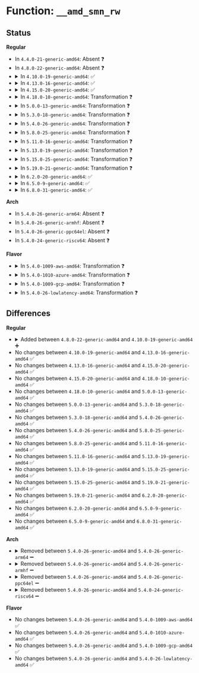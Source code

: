 # Function: <code>__amd_smn_rw</code>

## Status
<b>Regular</b>
<ul>
<li>
In <code>4.4.0-21-generic-amd64</code>: Absent ❓
</li>
<li>
In <code>4.8.0-22-generic-amd64</code>: Absent ❓
</li>
<li>
<details>
<summary>In <code>4.10.0-19-generic-amd64</code>: ✅</summary>

```c
int __amd_smn_rw(u16 node, u32 address, u32 * value, bool write)
```

```json
{
  "name": "__amd_smn_rw",
  "collision_type": "Unique Static",
  "inline_type": "No",
  "funcs": [
    {
      "addr": 18446744071579262624,
      "name": "__amd_smn_rw",
      "external": false,
      "loc": "arch/x86/kernel/amd_nb.c:92",
      "file": "arch/x86/kernel/amd_nb.c",
      "inline": "seen, unknown",
      "caller_inline": [],
      "caller_func": [
        "arch/x86/kernel/amd_nb.c:amd_smn_write",
        "arch/x86/kernel/amd_nb.c:amd_smn_read"
      ]
    }
  ],
  "symbols": [
    {
      "addr": 18446744071579262624,
      "name": "__amd_smn_rw",
      "section": ".text",
      "bind": "STB_LOCAL",
      "size": 268
    }
  ]
}
```
</details>
</li>
<li>
<details>
<summary>In <code>4.13.0-16-generic-amd64</code>: ✅</summary>

```c
int __amd_smn_rw(u16 node, u32 address, u32 * value, bool write)
```

```json
{
  "name": "__amd_smn_rw",
  "collision_type": "Unique Static",
  "inline_type": "No",
  "funcs": [
    {
      "addr": 18446744071579259440,
      "name": "__amd_smn_rw",
      "external": false,
      "loc": "arch/x86/kernel/amd_nb.c:92",
      "file": "arch/x86/kernel/amd_nb.c",
      "inline": "seen, unknown",
      "caller_inline": [],
      "caller_func": [
        "arch/x86/kernel/amd_nb.c:amd_smn_write",
        "arch/x86/kernel/amd_nb.c:amd_smn_read"
      ]
    }
  ],
  "symbols": [
    {
      "addr": 18446744071579259440,
      "name": "__amd_smn_rw",
      "section": ".text",
      "bind": "STB_LOCAL",
      "size": 239
    }
  ]
}
```
</details>
</li>
<li>
<details>
<summary>In <code>4.15.0-20-generic-amd64</code>: ✅</summary>

```c
int __amd_smn_rw(u16 node, u32 address, u32 * value, bool write)
```

```json
{
  "name": "__amd_smn_rw",
  "collision_type": "Unique Static",
  "inline_type": "No",
  "funcs": [
    {
      "addr": 18446744071579276240,
      "name": "__amd_smn_rw",
      "external": false,
      "loc": "arch/x86/kernel/amd_nb.c:96",
      "file": "arch/x86/kernel/amd_nb.c",
      "inline": "seen, unknown",
      "caller_inline": [],
      "caller_func": [
        "arch/x86/kernel/amd_nb.c:amd_smn_write",
        "arch/x86/kernel/amd_nb.c:amd_smn_read"
      ]
    }
  ],
  "symbols": [
    {
      "addr": 18446744071579276240,
      "name": "__amd_smn_rw",
      "section": ".text",
      "bind": "STB_LOCAL",
      "size": 239
    }
  ]
}
```
</details>
</li>
<li>
<details>
<summary>In <code>4.18.0-10-generic-amd64</code>: Transformation ❓</summary>

```c
int __amd_smn_rw(u16 node, u32 address, u32 * value, bool write)
```

```json
{
  "name": "__amd_smn_rw",
  "collision_type": "Unique Static",
  "inline_type": "No",
  "funcs": [
    {
      "addr": 0,
      "name": "__amd_smn_rw",
      "external": false,
      "loc": "arch/x86/kernel/amd_nb.c:102",
      "file": "arch/x86/kernel/amd_nb.c",
      "inline": "seen, unknown",
      "caller_inline": [],
      "caller_func": [
        "arch/x86/kernel/amd_nb.c:amd_smn_write",
        "arch/x86/kernel/amd_nb.c:amd_smn_read"
      ]
    }
  ],
  "symbols": [
    {
      "addr": 18446744071579287584,
      "name": "__amd_smn_rw",
      "section": ".text",
      "bind": "STB_LOCAL",
      "size": 199
    },
    {
      "addr": 18446744071579289770,
      "name": "__amd_smn_rw.cold.3",
      "section": ".text",
      "bind": "STB_LOCAL",
      "size": 59
    }
  ]
}
```
</details>
</li>
<li>
<details>
<summary>In <code>5.0.0-13-generic-amd64</code>: Transformation ❓</summary>

```c
int __amd_smn_rw(u16 node, u32 address, u32 * value, bool write)
```

```json
{
  "name": "__amd_smn_rw",
  "collision_type": "Unique Static",
  "inline_type": "No",
  "funcs": [
    {
      "addr": 0,
      "name": "__amd_smn_rw",
      "external": false,
      "loc": "arch/x86/kernel/amd_nb.c:122",
      "file": "arch/x86/kernel/amd_nb.c",
      "inline": "seen, unknown",
      "caller_inline": [],
      "caller_func": [
        "arch/x86/kernel/amd_nb.c:amd_smn_write",
        "arch/x86/kernel/amd_nb.c:amd_smn_read"
      ]
    }
  ],
  "symbols": [
    {
      "addr": 18446744071579311536,
      "name": "__amd_smn_rw",
      "section": ".text",
      "bind": "STB_LOCAL",
      "size": 199
    },
    {
      "addr": 18446744071579313978,
      "name": "__amd_smn_rw.cold.3",
      "section": ".text",
      "bind": "STB_LOCAL",
      "size": 59
    }
  ]
}
```
</details>
</li>
<li>
<details>
<summary>In <code>5.3.0-18-generic-amd64</code>: Transformation ❓</summary>

```c
int __amd_smn_rw(u16 node, u32 address, u32 * value, bool write)
```

```json
{
  "name": "__amd_smn_rw",
  "collision_type": "Unique Static",
  "inline_type": "No",
  "funcs": [
    {
      "addr": 0,
      "name": "__amd_smn_rw",
      "external": false,
      "loc": "arch/x86/kernel/amd_nb.c:123",
      "file": "arch/x86/kernel/amd_nb.c",
      "inline": "seen, unknown",
      "caller_inline": [],
      "caller_func": [
        "arch/x86/kernel/amd_nb.c:amd_smn_write",
        "arch/x86/kernel/amd_nb.c:amd_smn_read"
      ]
    }
  ],
  "symbols": [
    {
      "addr": 18446744071579326704,
      "name": "__amd_smn_rw",
      "section": ".text",
      "bind": "STB_LOCAL",
      "size": 199
    },
    {
      "addr": 18446744071579329093,
      "name": "__amd_smn_rw.cold",
      "section": ".text",
      "bind": "STB_LOCAL",
      "size": 59
    }
  ]
}
```
</details>
</li>
<li>
<details>
<summary>In <code>5.4.0-26-generic-amd64</code>: Transformation ❓</summary>

```c
int __amd_smn_rw(u16 node, u32 address, u32 * value, bool write)
```

```json
{
  "name": "__amd_smn_rw",
  "collision_type": "Unique Static",
  "inline_type": "No",
  "funcs": [
    {
      "addr": 0,
      "name": "__amd_smn_rw",
      "external": false,
      "loc": "arch/x86/kernel/amd_nb.c:129",
      "file": "arch/x86/kernel/amd_nb.c",
      "inline": "seen, unknown",
      "caller_inline": [],
      "caller_func": [
        "arch/x86/kernel/amd_nb.c:amd_smn_write",
        "arch/x86/kernel/amd_nb.c:amd_smn_read"
      ]
    }
  ],
  "symbols": [
    {
      "addr": 18446744071579330752,
      "name": "__amd_smn_rw",
      "section": ".text",
      "bind": "STB_LOCAL",
      "size": 199
    },
    {
      "addr": 18446744071579333141,
      "name": "__amd_smn_rw.cold",
      "section": ".text",
      "bind": "STB_LOCAL",
      "size": 59
    }
  ]
}
```
</details>
</li>
<li>
<details>
<summary>In <code>5.8.0-25-generic-amd64</code>: Transformation ❓</summary>

```c
int __amd_smn_rw(u16 node, u32 address, u32 * value, bool write)
```

```json
{
  "name": "__amd_smn_rw",
  "collision_type": "Unique Static",
  "inline_type": "No",
  "funcs": [
    {
      "addr": 0,
      "name": "__amd_smn_rw",
      "external": false,
      "loc": "arch/x86/kernel/amd_nb.c:132",
      "file": "arch/x86/kernel/amd_nb.c",
      "inline": "seen, unknown",
      "caller_inline": [],
      "caller_func": [
        "arch/x86/kernel/amd_nb.c:amd_smn_write",
        "arch/x86/kernel/amd_nb.c:amd_smn_read"
      ]
    }
  ],
  "symbols": [
    {
      "addr": 18446744071579360096,
      "name": "__amd_smn_rw",
      "section": ".text",
      "bind": "STB_LOCAL",
      "size": 201
    },
    {
      "addr": 18446744071579362629,
      "name": "__amd_smn_rw.cold",
      "section": ".text",
      "bind": "STB_LOCAL",
      "size": 59
    }
  ]
}
```
</details>
</li>
<li>
<details>
<summary>In <code>5.11.0-16-generic-amd64</code>: Transformation ❓</summary>

```c
int __amd_smn_rw(u16 node, u32 address, u32 * value, bool write)
```

```json
{
  "name": "__amd_smn_rw",
  "collision_type": "Unique Static",
  "inline_type": "No",
  "funcs": [
    {
      "addr": 0,
      "name": "__amd_smn_rw",
      "external": false,
      "loc": "arch/x86/kernel/amd_nb.c:132",
      "file": "arch/x86/kernel/amd_nb.c",
      "inline": "seen, unknown",
      "caller_inline": [],
      "caller_func": [
        "arch/x86/kernel/amd_nb.c:amd_smn_write",
        "arch/x86/kernel/amd_nb.c:amd_smn_read"
      ]
    }
  ],
  "symbols": [
    {
      "addr": 18446744071579359296,
      "name": "__amd_smn_rw",
      "section": ".text",
      "bind": "STB_LOCAL",
      "size": 201
    },
    {
      "addr": 18446744071591264142,
      "name": "__amd_smn_rw.cold",
      "section": ".text",
      "bind": "STB_LOCAL",
      "size": 59
    }
  ]
}
```
</details>
</li>
<li>
<details>
<summary>In <code>5.13.0-19-generic-amd64</code>: Transformation ❓</summary>

```c
int __amd_smn_rw(u16 node, u32 address, u32 * value, bool write)
```

```json
{
  "name": "__amd_smn_rw",
  "collision_type": "Unique Static",
  "inline_type": "No",
  "funcs": [
    {
      "addr": 0,
      "name": "__amd_smn_rw",
      "external": false,
      "loc": "arch/x86/kernel/amd_nb.c:132",
      "file": "arch/x86/kernel/amd_nb.c",
      "inline": "seen, unknown",
      "caller_inline": [],
      "caller_func": [
        "arch/x86/kernel/amd_nb.c:amd_smn_write",
        "arch/x86/kernel/amd_nb.c:amd_smn_read"
      ]
    }
  ],
  "symbols": [
    {
      "addr": 18446744071579363696,
      "name": "__amd_smn_rw",
      "section": ".text",
      "bind": "STB_LOCAL",
      "size": 201
    },
    {
      "addr": 18446744071591206464,
      "name": "__amd_smn_rw.cold",
      "section": ".text",
      "bind": "STB_LOCAL",
      "size": 59
    }
  ]
}
```
</details>
</li>
<li>
<details>
<summary>In <code>5.15.0-25-generic-amd64</code>: Transformation ❓</summary>

```c
int __amd_smn_rw(u16 node, u32 address, u32 * value, bool write)
```

```json
{
  "name": "__amd_smn_rw",
  "collision_type": "Unique Static",
  "inline_type": "No",
  "funcs": [
    {
      "addr": 0,
      "name": "__amd_smn_rw",
      "external": false,
      "loc": "arch/x86/kernel/amd_nb.c:145",
      "file": "arch/x86/kernel/amd_nb.c",
      "inline": "seen, unknown",
      "caller_inline": [],
      "caller_func": [
        "arch/x86/kernel/amd_nb.c:amd_smn_write",
        "arch/x86/kernel/amd_nb.c:amd_smn_read"
      ]
    }
  ],
  "symbols": [
    {
      "addr": 18446744071579424256,
      "name": "__amd_smn_rw",
      "section": ".text",
      "bind": "STB_LOCAL",
      "size": 201
    },
    {
      "addr": 18446744071592079222,
      "name": "__amd_smn_rw.cold",
      "section": ".text",
      "bind": "STB_LOCAL",
      "size": 59
    }
  ]
}
```
</details>
</li>
<li>
<details>
<summary>In <code>5.19.0-21-generic-amd64</code>: Transformation ❓</summary>

```c
int __amd_smn_rw(u16 node, u32 address, u32 * value, bool write)
```

```json
{
  "name": "__amd_smn_rw",
  "collision_type": "Unique Static",
  "inline_type": "No",
  "funcs": [
    {
      "addr": 0,
      "name": "__amd_smn_rw",
      "external": false,
      "loc": "arch/x86/kernel/amd_nb.c:145",
      "file": "arch/x86/kernel/amd_nb.c",
      "inline": "seen, unknown",
      "caller_inline": [],
      "caller_func": [
        "arch/x86/kernel/amd_nb.c:amd_smn_write",
        "arch/x86/kernel/amd_nb.c:amd_smn_read"
      ]
    }
  ],
  "symbols": [
    {
      "addr": 18446744071579492768,
      "name": "__amd_smn_rw",
      "section": ".text",
      "bind": "STB_LOCAL",
      "size": 214
    },
    {
      "addr": 18446744071593845712,
      "name": "__amd_smn_rw.cold",
      "section": ".text",
      "bind": "STB_LOCAL",
      "size": 57
    }
  ]
}
```
</details>
</li>
<li>
<details>
<summary>In <code>6.2.0-20-generic-amd64</code>: ✅</summary>

```c
int __amd_smn_rw(u16 node, u32 address, u32 * value, bool write)
```

```json
{
  "name": "__amd_smn_rw",
  "collision_type": "Unique Static",
  "inline_type": "No",
  "funcs": [
    {
      "addr": 18446744071579587664,
      "name": "__amd_smn_rw",
      "external": false,
      "loc": "arch/x86/kernel/amd_nb.c:158",
      "file": "arch/x86/kernel/amd_nb.c",
      "inline": "seen, unknown",
      "caller_inline": [],
      "caller_func": [
        "arch/x86/kernel/amd_nb.c:amd_smn_write",
        "arch/x86/kernel/amd_nb.c:amd_smn_read"
      ]
    }
  ],
  "symbols": [
    {
      "addr": 18446744071579587664,
      "name": "__amd_smn_rw",
      "section": ".text",
      "bind": "STB_LOCAL",
      "size": 247
    }
  ]
}
```
</details>
</li>
<li>
<details>
<summary>In <code>6.5.0-9-generic-amd64</code>: ✅</summary>

```c
int __amd_smn_rw(u16 node, u32 address, u32 * value, bool write)
```

```json
{
  "name": "__amd_smn_rw",
  "collision_type": "Unique Static",
  "inline_type": "No",
  "funcs": [
    {
      "addr": 18446744071579600160,
      "name": "__amd_smn_rw",
      "external": false,
      "loc": "arch/x86/kernel/amd_nb.c:166",
      "file": "arch/x86/kernel/amd_nb.c",
      "inline": "seen, unknown",
      "caller_inline": [],
      "caller_func": [
        "arch/x86/kernel/amd_nb.c:amd_smn_write",
        "arch/x86/kernel/amd_nb.c:amd_smn_read"
      ]
    }
  ],
  "symbols": [
    {
      "addr": 18446744071579600160,
      "name": "__amd_smn_rw",
      "section": ".text",
      "bind": "STB_LOCAL",
      "size": 247
    }
  ]
}
```
</details>
</li>
<li>
<details>
<summary>In <code>6.8.0-31-generic-amd64</code>: ✅</summary>

```c
int __amd_smn_rw(u16 node, u32 address, u32 * value, bool write)
```

```json
{
  "name": "__amd_smn_rw",
  "collision_type": "Unique Static",
  "inline_type": "No",
  "funcs": [
    {
      "addr": 18446744071579629920,
      "name": "__amd_smn_rw",
      "external": false,
      "loc": "arch/x86/kernel/amd_nb.c:182",
      "file": "arch/x86/kernel/amd_nb.c",
      "inline": "seen, unknown",
      "caller_inline": [],
      "caller_func": [
        "arch/x86/kernel/amd_nb.c:amd_smn_write",
        "arch/x86/kernel/amd_nb.c:amd_smn_read"
      ]
    }
  ],
  "symbols": [
    {
      "addr": 18446744071579629920,
      "name": "__amd_smn_rw",
      "section": ".text",
      "bind": "STB_LOCAL",
      "size": 247
    }
  ]
}
```
</details>
</li>
</ul>
<b>Arch</b>
<ul>
<li>
In <code>5.4.0-26-generic-arm64</code>: Absent ❓
</li>
<li>
In <code>5.4.0-26-generic-armhf</code>: Absent ❓
</li>
<li>
In <code>5.4.0-26-generic-ppc64el</code>: Absent ❓
</li>
<li>
In <code>5.4.0-24-generic-riscv64</code>: Absent ❓
</li>
</ul>
<b>Flavor</b>
<ul>
<li>
<details>
<summary>In <code>5.4.0-1009-aws-amd64</code>: Transformation ❓</summary>

```c
int __amd_smn_rw(u16 node, u32 address, u32 * value, bool write)
```

```json
{
  "name": "__amd_smn_rw",
  "collision_type": "Unique Static",
  "inline_type": "No",
  "funcs": [
    {
      "addr": 0,
      "name": "__amd_smn_rw",
      "external": false,
      "loc": "arch/x86/kernel/amd_nb.c:129",
      "file": "arch/x86/kernel/amd_nb.c",
      "inline": "seen, unknown",
      "caller_inline": [],
      "caller_func": [
        "arch/x86/kernel/amd_nb.c:amd_smn_write",
        "arch/x86/kernel/amd_nb.c:amd_smn_read"
      ]
    }
  ],
  "symbols": [
    {
      "addr": 18446744071579326656,
      "name": "__amd_smn_rw",
      "section": ".text",
      "bind": "STB_LOCAL",
      "size": 199
    },
    {
      "addr": 18446744071579329045,
      "name": "__amd_smn_rw.cold",
      "section": ".text",
      "bind": "STB_LOCAL",
      "size": 59
    }
  ]
}
```
</details>
</li>
<li>
<details>
<summary>In <code>5.4.0-1010-azure-amd64</code>: Transformation ❓</summary>

```c
int __amd_smn_rw(u16 node, u32 address, u32 * value, bool write)
```

```json
{
  "name": "__amd_smn_rw",
  "collision_type": "Unique Static",
  "inline_type": "No",
  "funcs": [
    {
      "addr": 0,
      "name": "__amd_smn_rw",
      "external": false,
      "loc": "arch/x86/kernel/amd_nb.c:129",
      "file": "arch/x86/kernel/amd_nb.c",
      "inline": "seen, unknown",
      "caller_inline": [],
      "caller_func": [
        "arch/x86/kernel/amd_nb.c:amd_smn_write",
        "arch/x86/kernel/amd_nb.c:amd_smn_read"
      ]
    }
  ],
  "symbols": [
    {
      "addr": 18446744071579261104,
      "name": "__amd_smn_rw",
      "section": ".text",
      "bind": "STB_LOCAL",
      "size": 199
    },
    {
      "addr": 18446744071579263461,
      "name": "__amd_smn_rw.cold",
      "section": ".text",
      "bind": "STB_LOCAL",
      "size": 59
    }
  ]
}
```
</details>
</li>
<li>
<details>
<summary>In <code>5.4.0-1009-gcp-amd64</code>: Transformation ❓</summary>

```c
int __amd_smn_rw(u16 node, u32 address, u32 * value, bool write)
```

```json
{
  "name": "__amd_smn_rw",
  "collision_type": "Unique Static",
  "inline_type": "No",
  "funcs": [
    {
      "addr": 0,
      "name": "__amd_smn_rw",
      "external": false,
      "loc": "arch/x86/kernel/amd_nb.c:129",
      "file": "arch/x86/kernel/amd_nb.c",
      "inline": "seen, unknown",
      "caller_inline": [],
      "caller_func": [
        "arch/x86/kernel/amd_nb.c:amd_smn_write",
        "arch/x86/kernel/amd_nb.c:amd_smn_read"
      ]
    }
  ],
  "symbols": [
    {
      "addr": 18446744071579326576,
      "name": "__amd_smn_rw",
      "section": ".text",
      "bind": "STB_LOCAL",
      "size": 199
    },
    {
      "addr": 18446744071579328965,
      "name": "__amd_smn_rw.cold",
      "section": ".text",
      "bind": "STB_LOCAL",
      "size": 59
    }
  ]
}
```
</details>
</li>
<li>
<details>
<summary>In <code>5.4.0-26-lowlatency-amd64</code>: Transformation ❓</summary>

```c
int __amd_smn_rw(u16 node, u32 address, u32 * value, bool write)
```

```json
{
  "name": "__amd_smn_rw",
  "collision_type": "Unique Static",
  "inline_type": "No",
  "funcs": [
    {
      "addr": 0,
      "name": "__amd_smn_rw",
      "external": false,
      "loc": "arch/x86/kernel/amd_nb.c:129",
      "file": "arch/x86/kernel/amd_nb.c",
      "inline": "seen, unknown",
      "caller_inline": [],
      "caller_func": [
        "arch/x86/kernel/amd_nb.c:amd_smn_write",
        "arch/x86/kernel/amd_nb.c:amd_smn_read"
      ]
    }
  ],
  "symbols": [
    {
      "addr": 18446744071579334864,
      "name": "__amd_smn_rw",
      "section": ".text",
      "bind": "STB_LOCAL",
      "size": 199
    },
    {
      "addr": 18446744071579337253,
      "name": "__amd_smn_rw.cold",
      "section": ".text",
      "bind": "STB_LOCAL",
      "size": 59
    }
  ]
}
```
</details>
</li>
</ul>

## Differences
<b>Regular</b>
<ul>
<li>
<details>
<summary>Added between <code>4.8.0-22-generic-amd64</code> and <code>4.10.0-19-generic-amd64</code> ➕</summary>

```c
int __amd_smn_rw(u16 node, u32 address, u32 * value, bool write)
```
</details>
</li>
<li>
No changes between <code>4.10.0-19-generic-amd64</code> and <code>4.13.0-16-generic-amd64</code> ✅
</li>
<li>
No changes between <code>4.13.0-16-generic-amd64</code> and <code>4.15.0-20-generic-amd64</code> ✅
</li>
<li>
No changes between <code>4.15.0-20-generic-amd64</code> and <code>4.18.0-10-generic-amd64</code> ✅
</li>
<li>
No changes between <code>4.18.0-10-generic-amd64</code> and <code>5.0.0-13-generic-amd64</code> ✅
</li>
<li>
No changes between <code>5.0.0-13-generic-amd64</code> and <code>5.3.0-18-generic-amd64</code> ✅
</li>
<li>
No changes between <code>5.3.0-18-generic-amd64</code> and <code>5.4.0-26-generic-amd64</code> ✅
</li>
<li>
No changes between <code>5.4.0-26-generic-amd64</code> and <code>5.8.0-25-generic-amd64</code> ✅
</li>
<li>
No changes between <code>5.8.0-25-generic-amd64</code> and <code>5.11.0-16-generic-amd64</code> ✅
</li>
<li>
No changes between <code>5.11.0-16-generic-amd64</code> and <code>5.13.0-19-generic-amd64</code> ✅
</li>
<li>
No changes between <code>5.13.0-19-generic-amd64</code> and <code>5.15.0-25-generic-amd64</code> ✅
</li>
<li>
No changes between <code>5.15.0-25-generic-amd64</code> and <code>5.19.0-21-generic-amd64</code> ✅
</li>
<li>
No changes between <code>5.19.0-21-generic-amd64</code> and <code>6.2.0-20-generic-amd64</code> ✅
</li>
<li>
No changes between <code>6.2.0-20-generic-amd64</code> and <code>6.5.0-9-generic-amd64</code> ✅
</li>
<li>
No changes between <code>6.5.0-9-generic-amd64</code> and <code>6.8.0-31-generic-amd64</code> ✅
</li>
</ul>
<b>Arch</b>
<ul>
<li>
<details>
<summary>Removed between <code>5.4.0-26-generic-amd64</code> and <code>5.4.0-26-generic-arm64</code> ➖</summary>

```c
int __amd_smn_rw(u16 node, u32 address, u32 * value, bool write)
```
</details>
</li>
<li>
<details>
<summary>Removed between <code>5.4.0-26-generic-amd64</code> and <code>5.4.0-26-generic-armhf</code> ➖</summary>

```c
int __amd_smn_rw(u16 node, u32 address, u32 * value, bool write)
```
</details>
</li>
<li>
<details>
<summary>Removed between <code>5.4.0-26-generic-amd64</code> and <code>5.4.0-26-generic-ppc64el</code> ➖</summary>

```c
int __amd_smn_rw(u16 node, u32 address, u32 * value, bool write)
```
</details>
</li>
<li>
<details>
<summary>Removed between <code>5.4.0-26-generic-amd64</code> and <code>5.4.0-24-generic-riscv64</code> ➖</summary>

```c
int __amd_smn_rw(u16 node, u32 address, u32 * value, bool write)
```
</details>
</li>
</ul>
<b>Flavor</b>
<ul>
<li>
No changes between <code>5.4.0-26-generic-amd64</code> and <code>5.4.0-1009-aws-amd64</code> ✅
</li>
<li>
No changes between <code>5.4.0-26-generic-amd64</code> and <code>5.4.0-1010-azure-amd64</code> ✅
</li>
<li>
No changes between <code>5.4.0-26-generic-amd64</code> and <code>5.4.0-1009-gcp-amd64</code> ✅
</li>
<li>
No changes between <code>5.4.0-26-generic-amd64</code> and <code>5.4.0-26-lowlatency-amd64</code> ✅
</li>
</ul>
